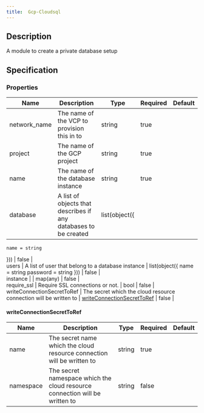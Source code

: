 ```yaml
---
title:  Gcp-Cloudsql
---
```


## Description

A module to create a private database setup

## Specification


### Properties

 Name | Description | Type | Required | Default 
 ------------ | ------------- | ------------- | ------------- | ------------- 
 network_name | The name of the VCP to provision this in to | string | true |  
 project | The name of the GCP project | string | true |  
 name | The name of the database instance | string | true |  
 database | A list of objects that describes if any databases to be created | list(object({
    name = string
  })) | false |  
 users | A list of user that belong to a database instance | list(object({
    name     = string
    password = string
  })) | false |  
 instance |  | map(any) | false |  
 require_ssl | Require SSL connections or not. | bool | false |  
 writeConnectionSecretToRef | The secret which the cloud resource connection will be written to | [writeConnectionSecretToRef](#writeConnectionSecretToRef) | false |  


#### writeConnectionSecretToRef

 Name | Description | Type | Required | Default 
 ------------ | ------------- | ------------- | ------------- | ------------- 
 name | The secret name which the cloud resource connection will be written to | string | true |  
 namespace | The secret namespace which the cloud resource connection will be written to | string | false |  
